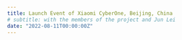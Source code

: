 ```yaml
---
title: Launch Event of Xiaomi CyberOne, Beijing, China
# subtitle: with the members of the project and Jun Lei
date: "2022-08-11T00:00:00Z"
---
```


